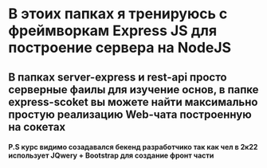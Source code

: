 # В этоих папках я тренируюсь с фреймворкам Express JS для построение сервера на NodeJS

## В папках server-express и rest-api просто серверные фаилы для изучение основ, в папке express-scoket вы можете найти максимально простую реализацию Web-чата построенную на сокетах

#### P.S курс видимо созадавался бекенд разработчико так как чел в 2к22 использует JQwery + Bootstrap для создание фронт части
